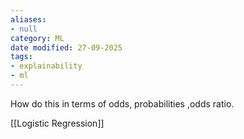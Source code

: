 ```yaml
---
aliases:
- null
category: ML
date modified: 27-09-2025
tags:
- explainability
- ml
---
```

How do this in terms of odds, probabilities ,odds ratio.

[[Logistic Regression]]


 

